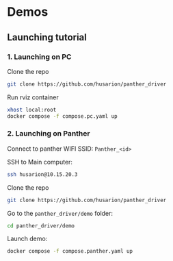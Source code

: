 # Demos

## Launching tutorial

### 1. Launching on PC

Clone the repo

```bash
git clone https://github.com/husarion/panther_driver
```

Run rviz container

```bash
xhost local:root
docker compose -f compose.pc.yaml up
```

### 2. Launching on Panther

Connect to panther WIFI SSID: `Panther_<id>`

SSH to Main computer:

```bash
ssh husarion@10.15.20.3
```

Clone the repo

```bash
git clone https://github.com/husarion/panther_driver
```

Go to the `panther_driver/demo` folder:

```bash
cd panther_driver/demo
```

Launch demo:

```bash
docker compose -f compose.panther.yaml up
```